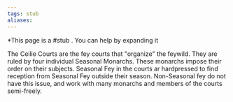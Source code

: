 ```yaml
---
tags: stub
aliases:
---
```


*This page is a #stub . You can help by expanding it

The Ceilie Courts are the fey courts that "organize" the feywild. They are ruled by four individual Seasonal Monarchs. These monarchs impose their order on their subjects. Seasonal Fey in the courts ar hardpressed to find reception from Seasonal Fey outside their season. Non-Seasonal fey do not have this issue, and work with many monarchs and members of the courts semi-freely.